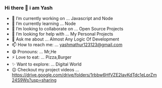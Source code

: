 ### Hi there 👋 i am Yash

- 🔭 I’m currently working on ... Javascript and Node
- 🌱 I’m currently learning ...   Node
- 👯 I’m looking to collaborate on ...   Open Source Projects
- 🤔 I’m looking for help with ... My Personal Projects
- 💬 Ask me about ...   Almost Any Logic Of Development
- 📫 How to reach me: ...   yashmathur123123@gmail.com
- 😄 Pronouns: ...   Mr,He
- ⚡ Love to eat: ...  Pizza,Burger
- ✨ Want to explore: ... Digital World
- :wink: Checkout my project videos ... https://drive.google.com/drive/folders/1rbbw6HfVZE2IavKdTdc1eLprZm24S9Ws?usp=sharing

